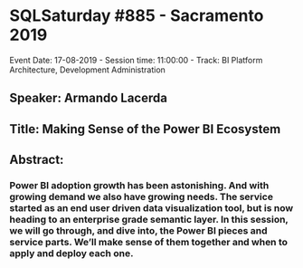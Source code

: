 # SQLSaturday #885 - Sacramento 2019
Event Date: 17-08-2019 - Session time: 11:00:00 - Track: BI Platform Architecture, Development  Administration
## Speaker: Armando Lacerda
## Title: Making Sense of the Power BI Ecosystem
## Abstract:
### Power BI adoption growth has been astonishing. And with growing demand we also have growing needs. The service started as an end user driven data visualization tool, but is now heading to an enterprise grade semantic layer. In this session, we will go through, and dive into, the Power BI pieces and service parts.  We’ll make sense of them together and when to apply and deploy each one.

